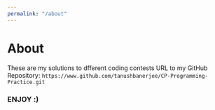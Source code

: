 ```yaml
---
permalink: "/about"
---
```


# About

These are my solutions to dfferent coding contests
URL to my GitHub Repository:
`https://www.github.com/tanushbanerjee/CP-Programming-Practice.git`
### ENJOY :)

